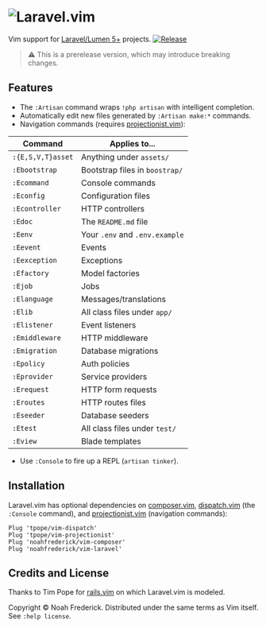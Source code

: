 # ![Laravel.vim](https://noahfrederick.com/pi/vim-laravel-888by140-40a40a.png)

Vim support for [Laravel/Lumen 5+][laravel] projects. [![Release][release]](https://github.com/noahfrederick/vim-laravel/releases)

> :warning: This is a prerelease version, which may introduce breaking changes.

[laravel]:  https://laravel.com/
[release]:  https://img.shields.io/github/tag/noahfrederick/vim-laravel.svg?maxAge=2592000

## Features

* The `:Artisan` command wraps `!php artisan` with intelligent completion.
* Automatically edit new files generated by `:Artisan make:*` commands.
* Navigation commands (requires [projectionist.vim][projectionist]):

| Command               | Applies to...                  |
|-----------------------|--------------------------------|
| `:{E,S,V,T}asset`     | Anything under `assets/`       |
| `:Ebootstrap`         | Bootstrap files in `boostrap/` |
| `:Ecommand`           | Console commands               |
| `:Econfig`            | Configuration files            |
| `:Econtroller`        | HTTP controllers               |
| `:Edoc`               | The `README.md` file           |
| `:Eenv`               | Your `.env` and `.env.example` |
| `:Eevent`             | Events                         |
| `:Eexception`         | Exceptions                     |
| `:Efactory`           | Model factories                |
| `:Ejob`               | Jobs                           |
| `:Elanguage`          | Messages/translations          |
| `:Elib`               | All class files under `app/`   |
| `:Elistener`          | Event listeners                |
| `:Emiddleware`        | HTTP middleware                |
| `:Emigration`         | Database migrations            |
| `:Epolicy`            | Auth policies                  |
| `:Eprovider`          | Service providers              |
| `:Erequest`           | HTTP form requests             |
| `:Eroutes`            | HTTP routes files              |
| `:Eseeder`            | Database seeders               |
| `:Etest`              | All class files under `test/`  |
| `:Eview`              | Blade templates                |

* Use `:Console` to fire up a REPL (`artisan tinker`).

## Installation

Laravel.vim has optional dependencies on [composer.vim][vim-composer],
[dispatch.vim][dispatch] (the `:Console` command), and
[projectionist.vim][projectionist] (navigation commands):

	Plug 'tpope/vim-dispatch'
	Plug 'tpope/vim-projectionist'
	Plug 'noahfrederick/vim-composer'
	Plug 'noahfrederick/vim-laravel'

## Credits and License

Thanks to Tim Pope for [rails.vim][rails] on which Laravel.vim is modeled.

Copyright © Noah Frederick. Distributed under the same terms as Vim itself.
See `:help license`.

[vim-composer]: https://github.com/noahfrederick/vim-composer
[projectionist]: https://github.com/tpope/vim-projectionist
[dispatch]: https://github.com/tpope/vim-dispatch
[rails]: https://github.com/tpope/vim-rails
